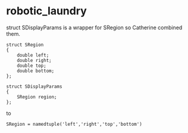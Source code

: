 # robotic_laundry


struct SDisplayParams is a wrapper for SRegion so Catherine combined them. 
```
struct SRegion
{
	double left;
	double right;
	double top;
	double bottom;
};

struct SDisplayParams
{
	SRegion region;
};
```

to 
```
SRegion = namedtuple('left','right','top','bottom')
```
